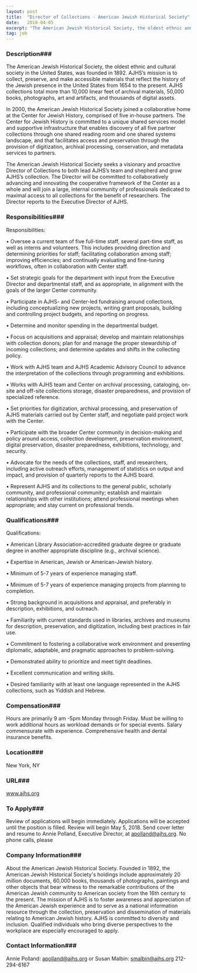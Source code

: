 ```yaml
---
layout: post
title:  "Director of Collections - American Jewish Historical Society"
date:   2018-04-05
excerpt: "The American Jewish Historical Society, the oldest ethnic and cultural society in the United States, was founded in 1892. AJHS’s mission is to collect, preserve, and make accessible materials that reflect the history of the Jewish presence in the United States from 1654 to the present. AJHS collections total more..."
tag: job
---
```


### Description###

The American Jewish Historical Society, the oldest ethnic and cultural society in the United States, was founded in 1892. AJHS’s mission is to collect, preserve, and make accessible materials that reflect the history of the Jewish presence in the United States from 1654 to the present. AJHS collections total more than 10,000 linear feet of archival materials, 50,000 books, photographs, art and artifacts, and thousands of digital assets.

In 2000, the American Jewish Historical Society joined a collaborative home at the Center for Jewish History, comprised of five in-house partners.  The Center for Jewish History is committed to a unique shared services model and supportive infrastructure that enables discovery of all five partner collections through one shared reading room and one shared systems landscape, and that facilitates access and preservation through the provision of digitization, archival processing, conservation, and metadata services to partners.

The American Jewish Historical Society seeks a visionary and proactive Director of Collections to both lead AJHS’s team and shepherd and grow AJHS’s collection. The Director will be committed to collaboratively advancing and innovating the cooperative framework of the Center as a whole and will join a large, internal community of professionals dedicated to maximal access to all collections for the benefit of researchers. The Director reports to the Executive Director of AJHS.



### Responsibilities###

Responsibilities:

• 	Oversee a current team of five full-time staff, several part-time staff, as well as interns and volunteers. This includes providing direction and determining priorities for staff; facilitating collaboration among staff; improving efficiencies; and continually evaluating and fine-tuning workflows, often in collaboration with Center staff. 

• 	Set strategic goals for the department with input from the Executive Director and departmental staff, and as appropriate, in alignment with the goals of the larger Center community.

• 	Participate in AJHS- and Center-led fundraising around collections, including conceptualizing new projects, writing grant proposals, building and controlling project budgets, and reporting on progress.

• 	Determine and monitor spending in the departmental budget.

• 	Focus on acquisitions and appraisal; develop and maintain relationships with collection donors; plan for and manage the proper stewardship of incoming collections; and determine updates and shifts in the collecting policy. 

• 	Work with AJHS team and AJHS Academic Advisory Council to advance the interpretation of the collections through programming and exhibitions.

• 	Works with AJHS team and Center on archival processing, cataloging, on-site and off-site collections storage, disaster preparedness, and provision of specialized reference.

• 	Set priorities for digitization, archival processing, and preservation of AJHS materials carried out by Center staff, and negotiate paid project work with the Center. 

• 	Participate with the broader Center community in decision-making and policy around access, collection development, preservation environment, digital preservation, disaster preparedness, exhibitions, technology, and security. 

• 	Advocate for the needs of the collections, staff, and researchers, including active outreach efforts, management of statistics on output and impact, and provision of quarterly reports to the AJHS board.

• 	Represent AJHS and its collections to the general public, scholarly community, and professional community; establish and maintain relationships with other institutions; attend professional meetings when appropriate; and stay current on professional trends.



### Qualifications###

Qualifications:

• 	American Library Association-accredited graduate degree or graduate degree in another appropriate discipline (e.g., archival science).

• 	Expertise in American, Jewish or American-Jewish history.

• 	Minimum of 5-7 years of experience managing staff.

• 	Minimum of 5-7 years of experience managing projects from planning to completion.

• 	Strong background in acquisitions and appraisal, and preferably in description, exhibitions, and outreach. 

• 	Familiarity with current standards used in libraries, archives and museums for description, preservation, and digitization, including best practices in fair use.

• 	Commitment to fostering a collaborative work environment and presenting diplomatic, adaptable, and pragmatic approaches to problem-solving.

• 	Demonstrated ability to prioritize and meet tight deadlines.

• 	Excellent communication and writing skills.

• 	Desired familiarity with at least one language represented in the AJHS collections, such as Yiddish and Hebrew.



### Compensation###

Hours are primarily 9 am -5pm Monday through Friday. Must be willing to work additional hours as workload demands or for special events. Salary commensurate with experience. Comprehensive health and dental insurance benefits.


### Location###

New York, NY


### URL###

www.ajhs.org

### To Apply###


Review of applications will begin immediately. Applications will be accepted until the position is filled. Review will begin May 5, 2018. Send cover letter and resume to Annie Polland, Executive Director, at apolland@ajhs.org.
No phone calls, please



### Company Information###

About the American Jewish Historical Society. 
Founded in 1892, the American Jewish Historical Society's holdings include approximately 20 million documents, 60,000 books, thousands of photographs, paintings and other objects that bear witness to the remarkable contributions of the American Jewish community to American society from the 16th century to the present.  The mission of AJHS is to foster awareness and appreciation of the American Jewish experience and to serve as a national information resource through the collection, preservation and dissemination of materials relating to American Jewish history.
AJHS is committed to diversity and inclusion. Qualified individuals who bring diverse perspectives to the workplace are especially encouraged to apply.




### Contact Information###

Annie Polland:  apolland@ajhs.org  or Susan Malbin: smalbin@ajhs.org 212-294-6167

